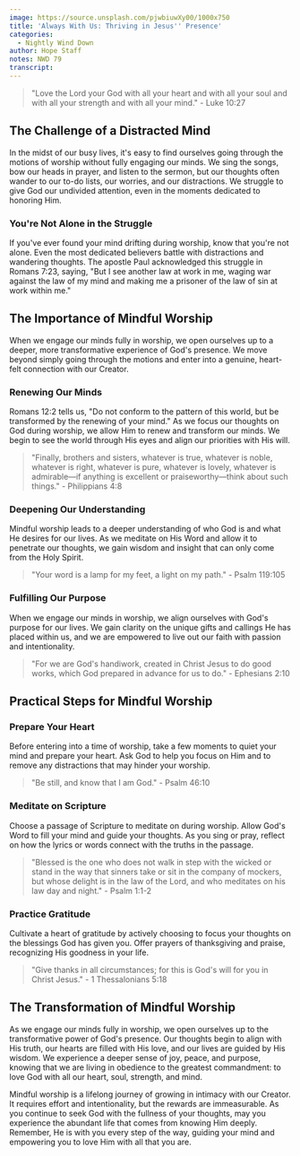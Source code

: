 ```yaml
---
image: https://source.unsplash.com/pjwbiuwXy00/1000x750
title: 'Always With Us: Thriving in Jesus'' Presence'
categories:
  - Nightly Wind Down
author: Hope Staff
notes: NWD 79
transcript:
---
```

> "Love the Lord your God with all your heart and with all your soul and with all your strength and with all your mind." - Luke 10:27

## The Challenge of a Distracted Mind

In the midst of our busy lives, it's easy to find ourselves going through the motions of worship without fully engaging our minds. We sing the songs, bow our heads in prayer, and listen to the sermon, but our thoughts often wander to our to-do lists, our worries, and our distractions. We struggle to give God our undivided attention, even in the moments dedicated to honoring Him.

### You're Not Alone in the Struggle

If you've ever found your mind drifting during worship, know that you're not alone. Even the most dedicated believers battle with distractions and wandering thoughts. The apostle Paul acknowledged this struggle in Romans 7:23, saying, "But I see another law at work in me, waging war against the law of my mind and making me a prisoner of the law of sin at work within me."

## The Importance of Mindful Worship

When we engage our minds fully in worship, we open ourselves up to a deeper, more transformative experience of God's presence. We move beyond simply going through the motions and enter into a genuine, heart-felt connection with our Creator.

### Renewing Our Minds

Romans 12:2 tells us, "Do not conform to the pattern of this world, but be transformed by the renewing of your mind." As we focus our thoughts on God during worship, we allow Him to renew and transform our minds. We begin to see the world through His eyes and align our priorities with His will.

> "Finally, brothers and sisters, whatever is true, whatever is noble, whatever is right, whatever is pure, whatever is lovely, whatever is admirable—if anything is excellent or praiseworthy—think about such things." - Philippians 4:8

### Deepening Our Understanding

Mindful worship leads to a deeper understanding of who God is and what He desires for our lives. As we meditate on His Word and allow it to penetrate our thoughts, we gain wisdom and insight that can only come from the Holy Spirit.

> "Your word is a lamp for my feet, a light on my path." - Psalm 119:105

### Fulfilling Our Purpose

When we engage our minds in worship, we align ourselves with God's purpose for our lives. We gain clarity on the unique gifts and callings He has placed within us, and we are empowered to live out our faith with passion and intentionality.

> "For we are God's handiwork, created in Christ Jesus to do good works, which God prepared in advance for us to do." - Ephesians 2:10

## Practical Steps for Mindful Worship

### Prepare Your Heart

Before entering into a time of worship, take a few moments to quiet your mind and prepare your heart. Ask God to help you focus on Him and to remove any distractions that may hinder your worship.

> "Be still, and know that I am God." - Psalm 46:10

### Meditate on Scripture

Choose a passage of Scripture to meditate on during worship. Allow God's Word to fill your mind and guide your thoughts. As you sing or pray, reflect on how the lyrics or words connect with the truths in the passage.

> "Blessed is the one who does not walk in step with the wicked or stand in the way that sinners take or sit in the company of mockers, but whose delight is in the law of the Lord, and who meditates on his law day and night." - Psalm 1:1-2

### Practice Gratitude

Cultivate a heart of gratitude by actively choosing to focus your thoughts on the blessings God has given you. Offer prayers of thanksgiving and praise, recognizing His goodness in your life.

> "Give thanks in all circumstances; for this is God's will for you in Christ Jesus." - 1 Thessalonians 5:18

## The Transformation of Mindful Worship

As we engage our minds fully in worship, we open ourselves up to the transformative power of God's presence. Our thoughts begin to align with His truth, our hearts are filled with His love, and our lives are guided by His wisdom. We experience a deeper sense of joy, peace, and purpose, knowing that we are living in obedience to the greatest commandment: to love God with all our heart, soul, strength, and mind.

Mindful worship is a lifelong journey of growing in intimacy with our Creator. It requires effort and intentionality, but the rewards are immeasurable. As you continue to seek God with the fullness of your thoughts, may you experience the abundant life that comes from knowing Him deeply. Remember, He is with you every step of the way, guiding your mind and empowering you to love Him with all that you are.